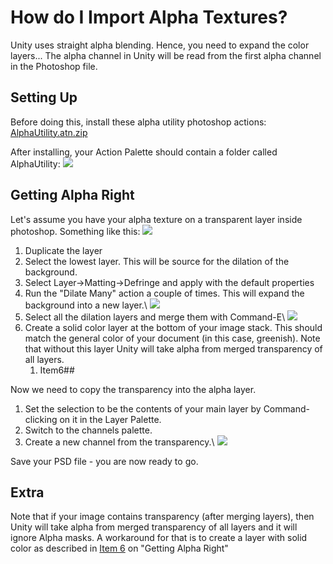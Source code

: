 How do I Import Alpha Textures?
===============================


Unity uses straight <span class=keyword>alpha blending</span>. Hence, you need to expand the color layers... The alpha channel in Unity will be read from the first alpha channel in the Photoshop file.

Setting Up
----------

Before doing this, install these alpha utility photoshop actions: [AlphaUtility.atn.zip](attach:alphautility.atn.zip.html)

After installing, your Action Palette should contain a folder called AlphaUtility:
![](http://docwiki.hq.unity3d.com/uploads/Main/ImportAlpha_actions.png)  

Getting Alpha Right
-------------------

Let's assume you have your alpha texture on a transparent layer inside photoshop. Something like this:
![](http://docwiki.hq.unity3d.com/uploads/Main/ImportAlpha_StartingOut.png)  


1. Duplicate the layer
1. Select the lowest layer. This will be source for the dilation of the background.
1. Select <span class=menu>Layer->Matting->Defringe</span> and apply with the default properties
1. Run the "Dilate Many" action a couple of times. This will expand the background into a new layer.\\
![](http://docwiki.hq.unity3d.com/uploads/Main/ImportAlpha_Dilate.png)  
1. Select all the dilation layers and merge them with <span class=menu>Command-E</span>\\
![](http://docwiki.hq.unity3d.com/uploads/Main/ImportAlpha_afterMerge.png)  
1. Create a solid color layer at the bottom of your image stack. This should match the general color of your document (in this case, greenish). Note that without this layer Unity will take alpha from merged transparency of all layers.
    1. Item6##

Now we need to copy the transparency into the alpha layer.

1. Set the selection to be the contents of your main layer by Command-clicking on it in the Layer Palette.
1. Switch to the channels palette.
1. Create a new channel from the transparency.\\
![](http://docwiki.hq.unity3d.com/uploads/Main/ImportAlpha_createChannel.png)  


Save your PSD file - you are now ready to go.

Extra
-----


Note that if your image contains transparency (after merging layers), then Unity will take alpha from merged transparency of all layers and it will ignore Alpha masks. A workaround for that is to create a layer with solid color as described in [Item 6](#Item6) on "Getting Alpha Right"
